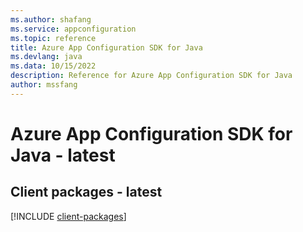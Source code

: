 ```yaml
---
ms.author: shafang
ms.service: appconfiguration
ms.topic: reference
title: Azure App Configuration SDK for Java
ms.devlang: java
ms.data: 10/15/2022
description: Reference for Azure App Configuration SDK for Java
author: mssfang
---
```

# Azure App Configuration SDK for Java - latest

## Client packages - latest
[!INCLUDE [client-packages](app-configuration-client-index.md)]